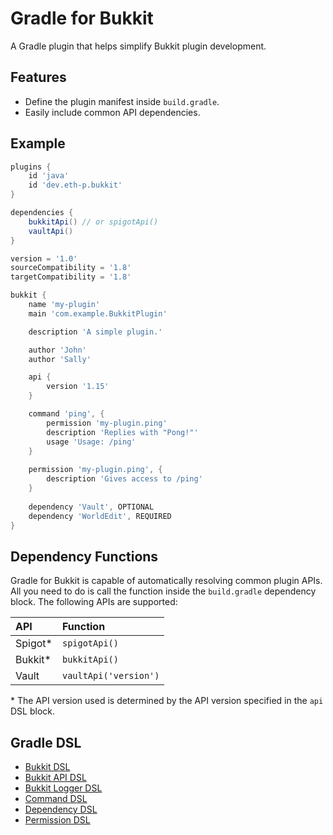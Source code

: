 # Gradle for Bukkit
A Gradle plugin that helps simplify Bukkit plugin development.

## Features
- Define the plugin manifest inside `build.gradle`.
- Easily include common API dependencies.

## Example
```groovy
plugins {
    id 'java'
    id 'dev.eth-p.bukkit'
}

dependencies {
    bukkitApi() // or spigotApi()
    vaultApi()
}

version = '1.0'
sourceCompatibility = '1.8'
targetCompatibility = '1.8'

bukkit {
    name 'my-plugin'
    main 'com.example.BukkitPlugin'

    description 'A simple plugin.'

    author 'John'
    author 'Sally'

    api {
        version '1.15'
    }

    command 'ping', {
        permission 'my-plugin.ping'
        description 'Replies with "Pong!"'
        usage 'Usage: /ping'
    }
    
    permission 'my-plugin.ping', {
        description 'Gives access to /ping'
    }
    
    dependency 'Vault', OPTIONAL
    dependency 'WorldEdit', REQUIRED
}
```


## Dependency Functions

Gradle for Bukkit is capable of automatically resolving common plugin APIs.
All you need to do is call the function inside the `build.gradle` dependency block.
The following APIs are supported:

|API|Function|
|:--|:--|
|Spigot\*|`spigotApi()`|
|Bukkit\*|`bukkitApi()`|
|Vault|`vaultApi('version')`|

\* The API version used is determined by the API version specified in the `api` DSL block.


## Gradle DSL

- [Bukkit DSL](./doc/dsl/bukkit.md)
- [Bukkit API DSL](./doc/dsl/bukkit-api.md)
- [Bukkit Logger DSL](./doc/dsl/bukkit-logger.md)
- [Command DSL](./doc/dsl/command.md)
- [Dependency DSL](./doc/dsl/dependency.md)
- [Permission DSL](./doc/dsl/permission.md)
